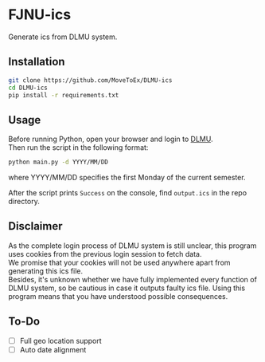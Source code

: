 # FJNU-ics

Generate ics from DLMU system.  

## Installation

```sh
git clone https://github.com/MoveToEx/DLMU-ics
cd DLMU-ics
pip install -r requirements.txt
```

## Usage

Before running Python, open your browser and login to [DLMU](http://jw.xpaas.dlmu.edu.cn/eams/homeExt.action).  
Then run the script in the following format:

```sh
python main.py -d YYYY/MM/DD
```

where YYYY/MM/DD specifies the first Monday of the current semester.  

After the script prints `Success` on the console, find `output.ics` in the repo directory.  

## Disclaimer

As the complete login process of DLMU system is still unclear, this program uses cookies from the previous login session to fetch data.  
We promise that your cookies will not be used anywhere apart from generating this ics file.  
Besides, it's unknown whether we have fully implemented every function of DLMU system, so be cautious in case it outputs faulty ics file.
Using this program means that you have understood possible consequences.

## To-Do

- [ ] Full geo location support
- [ ] Auto date alignment
